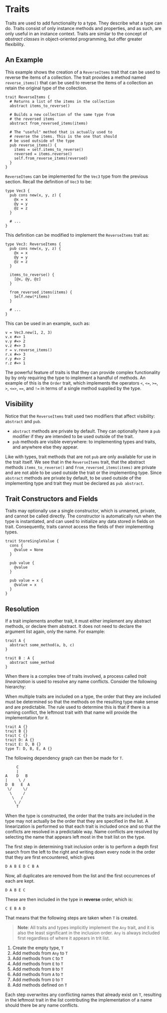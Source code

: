 # Traits

Traits are used to add functionality to a type. They describe what a type can
do. Traits consist of only instance methods and properties, and as such, are
only useful in an instance context. Traits are similar to the concept of
_abstract classes_ in object-oriented programming, but offer greater
flexibility.

## An Example

This example shows the creation of a `ReverseItems` trait that can be used to
reverse the items of a collection. The trait provides a method named
`reverse_items()` that can be used to reverse the items of a collection an
retain the original type of the collection.

```kaki
trait ReverseItems {
  # Returns a list of the items in the collection
  abstract items_to_reverse()

  # Builds a new collection of the same type from
  # the reversed items
  abstract from_reversed_items(items)

  # The "useful" method that is actually used to
  # reverse the items. This is the one that should
  # be used outside of the type
  pub reverse_items() {
    items = self.items_to_reverse()
    reversed = items.reverse()
    self.from_reverse_items(reversed)
  }
}
```

`ReverseItems` can be implemented for the `Vec3` type from the previous
section. Recall the definition of `Vec3` to be:

```kaki
type Vec3 {
  pub cons new(x, y, z) {
    @x = x
    @y = y
    @z = z
  }

  # ...
}
```

This definition can be modified to implement the `ReverseItems` trait as:

```kaki
type Vec3: ReverseItems {
  pub cons new(x, y, z) {
    @x = x
    @y = y
    @z = z
  }

  items_to_reverse() {
    [@x, @y, @z]
  }

  from_reversed_items(items) {
    Self.new(*items)
  }

  # ...
}
```

This can be used in an example, such as:

```kaki
v = Vec3.new(1, 2, 3)
v.x #=> 1
v.y #=> 2
v.z #=> 3
r = v.reverse_items()
r.x #=> 3
r.y #=> 2
r.z #=> 1
```

The powerful feature of traits is that they can provide complex functionality
by by only requiring the type to implement a handful of methods. An example of
this is the `Order` trait, which implements the operators `<`, `<=`, `>=`, `>`,
`<=>`, `==`, and `!=` in terms of a single method supplied by the type.

## Visibility

Notice that the `ReverseItems` trait used two modifiers that affect visibility:
`abstract` and `pub`.

- `abstract` methods are private by default. They can optionally have a `pub`
   modifier if they are intended to be used outside of the trait.
- `pub` methods are visible everywhere: to implementing types and traits, and
  anywhere else they appear.

Like with types, trait methods that are not `pub` are only available for use in
the trait itself. We see that in the `ReverseItems` trait, that the abstract
methods `items_to_reverse()` and `from_reversed_items(items)` are private and
are not able to be used outside the trait or the implementing type. Since
`abstract` methods are private by default, to be used outside of the
implementing type and trait they must be declared as `pub abstract`.

## Trait Constructors and Fields

Traits may optionally use a single constructor, which is unnamed, private, and
cannot be called directly. The constructor is automatically run when the type
is instantiated, and can used to initialize any data stored in fields on trait.
Consequently, traits cannot access the fields of their implementing types.

```kaki
trait StoreSingleValue {
  cons {
    @value = None
  }

  pub value {
    @value
  }

  pub value = x {
    @value = x
  }
}
```

## Resolution

If a trait implements another trait, it must either implement any abstract
methods, or declare them abstract. It does not need to declare the argument
list again, only the name. For example:

```kaki
trait A {
  abstract some_method(a, b, c)
}

trait B : A {
  abstract some_method
}
```

When there is a complex tree of traits involved, a process called _trait
linearization_ is used to resolve any name conflicts. Consider the following
hierarchy:

When multiple traits are included on a type, the order that they are included
must be determined so that the methods on the resulting type make sense and are
predictable. The rule used to determine this is that if there is a naming
conflict, the leftmost trait with that name will provide the implementation for
it.

```kaki
trait A {}
trait B {}
trait C {}
trait D: A {}
trait E: D, B {}
type T: D, B, E, A {}
```

The following dependency graph can then be made for `T`.

```
     C
     |
A    D   B
|     \ /
D  B   E  A
 \/     \/
  \     /
   \   /
    \ /
     T
```

When the type is constructed, the order that the traits are included in the type
may not actually be the order that they are specified in the list. A
linearization is performed so that each trait is included once and so that the
conflicts are resolved in a predictable way. Name conflicts are resolved by
selecting the name that appears left most in the trait list on the type.

The first step in determining trait inclusion order is to perform a depth first
search from the left to the right and writing down every node in the order that
they are first encountered, which gives

```
D A B E D C B A
```

Now, all duplicates are removed from the list and the first occurrences of each
are kept.

```
D A B E C
```

These are then included in the type in **reverse** order, which is:

```
C E B A D
```

That means that the following steps are taken when `T` is created.

> **Note**: All traits and types implicitly implement the `Any` trait, and
> it is also the least significant in the inclusion order. `Any` is always
> included first regardless of where it appears in trit list.

1.  Create the empty type, `T`
2.  Add methods from `Any` to `T`
3.  Add methods from `C` to `T`
4.  Add methods from `E` to `T`
5.  Add methods from `B` to `T`
6.  Add methods from `A` to `T`
7.  Add methods from `D` to `T`
8.  Add methods defined on `T`

Each step overwrites any conflicting names that already exist on `T`, resulting
in the leftmost trait in the list contributing the implementation of a name
should there be any name conflicts.
